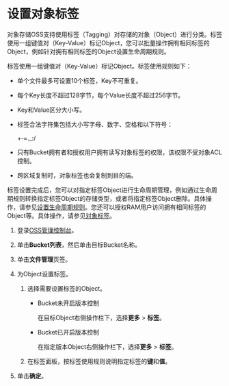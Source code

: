 # 设置对象标签

对象存储OSS支持使用标签（Tagging）对存储的对象（Object）进行分类。标签使用一组键值对（Key-Value）标记Object，您可以批量操作拥有相同标签的Object，例如针对拥有相同标签的Object设置生命周期规则。

标签使用一组键值对（Key-Value）标记Object。标签使用规则如下：

-   单个文件最多可设置10个标签，Key不可重复。
-   每个Key长度不超过128字节，每个Value长度不超过256字节。
-   Key和Value区分大小写。
-   标签合法字符集包括大小写字母、数字、空格和以下符号：

    +‑=.\_:/

-   只有Bucket拥有者和授权用户拥有读写对象标签的权限，该权限不受对象ACL控制。
-   跨区域复制时，对象标签也会复制到目的端。

标签设置完成后，您可以对指定标签Object进行生命周期管理，例如通过生命周期规则转换指定标签Object的存储类型，或者将指定标签Object删除。具体操作，请参见[设置生命周期规则](/cn.zh-CN/控制台用户指南/存储空间管理/基础设置/设置生命周期规则.md)。您还可以授权RAM用户访问拥有相同标签的Object等。具体操作，请参见[对象标签](/cn.zh-CN/开发指南/对象/文件（Object）/管理文件/对象标签.md)。

1.  登录[OSS管理控制台](https://oss.console.aliyun.com/)。

2.  单击**Bucket列表**，然后单击目标Bucket名称。

3.  单击**文件管理**页签。

4.  为Object设置标签。

    1.  选择需要设置标签的Object。

        -   Bucket未开启版本控制

            在目标Object右侧操作栏下，选择**更多** \> **标签**。

        -   Bucket已开启版本控制

            在指定版本Object右侧操作栏下，选择**更多** \> **标签**。

    2.  在标签面板，按标签使用规则说明指定标签的**键**和**值**。

5.  单击**确定**。


